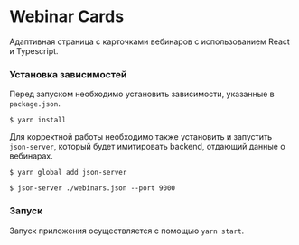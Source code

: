 # Webinar Cards

Адаптивная страница с карточками вебинаров с использованием React и Typescript.

### Установка зависимостей

Перед запуском необходимо установить зависимости, указанные в `package.json`.

```shell
$ yarn install
```

Для корректной работы необходимо также установить и запустить `json-server`, который будет имитировать backend, отдающий данные о вебинарах.

```shell
$ yarn global add json-server
```

```shell
$ json-server ./webinars.json --port 9000
```

### Запуск

Запуск приложения осуществляется с помощью `yarn start`.

